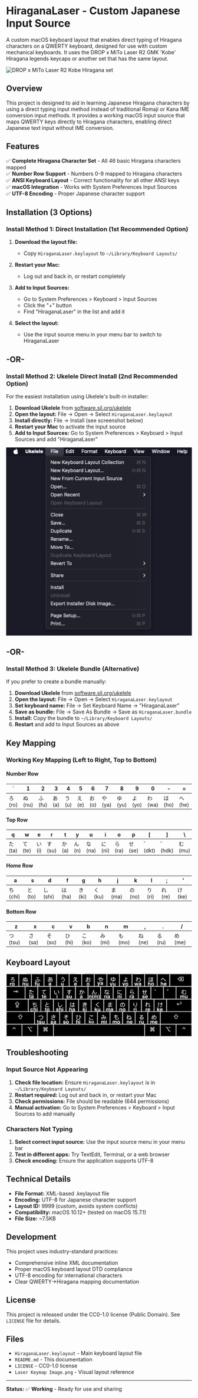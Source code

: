 # HiraganaLaser - Custom Japanese Input Source

A custom macOS keyboard layout that enables direct typing of Hiragana characters on a QWERTY keyboard, designed for use with custom mechanical keyboards. It uses the DROP x MiTo Laser R2 GMK 'Kobe' Hiragana legends keycaps or another set that has the same layout.

![DROP x MiTo Laser R2 Kobe Hiragana set](DROP_x_MiTo_Laser_R2_Kobe_Hiragana_set.png)

## Overview

This project is designed to aid in learning Japanese Hiragana characters by using a direct typing input method instead of traditional Romaji or Kana IME conversion input methods. It provides a working macOS input source that maps QWERTY keys directly to Hiragana characters, enabling direct Japanese text input without IME conversion.

## Features

✅ **Complete Hiragana Character Set** - All 46 basic Hiragana characters mapped  
✅ **Number Row Support** - Numbers 0-9 mapped to Hiragana characters  
✅ **ANSI Keyboard Layout** - Correct functionality for all other ANSI keys  
✅ **macOS Integration** - Works with System Preferences Input Sources  
✅ **UTF-8 Encoding** - Proper Japanese character support  

## Installation (3 Options)

### **Install Method 1: Direct Installation (1st Recommended Option)**

1. **Download the layout file:**
   - Copy `HiraganaLaser.keylayout` to `~/Library/Keyboard Layouts/`

2. **Restart your Mac:**
   - Log out and back in, or restart completely

3. **Add to Input Sources:**
   - Go to System Preferences > Keyboard > Input Sources
   - Click the "+" button
   - Find "HiraganaLaser" in the list and add it

4. **Select the layout:**
   - Use the input source menu in your menu bar to switch to HiraganaLaser

## **-OR-**

### **Install Method 2: Ukelele Direct Install (2nd Recommended Option)**

For the easiest installation using Ukelele's built-in installer:

1. **Download Ukelele** from [software.sil.org/ukelele](https://software.sil.org/ukelele/)
2. **Open the layout:** File → Open → Select `HiraganaLaser.keylayout`
3. **Install directly:** File → Install (see screenshot below)
4. **Restart your Mac** to activate the input source
5. **Add to Input Sources:** Go to System Preferences > Keyboard > Input Sources and add "HiraganaLaser"

![Ukelele Install Menu](Ukelele_Install_Menu.png)

## **-OR-**

### **Install Method 3: Ukelele Bundle (Alternative)**

If you prefer to create a bundle manually:

1. **Download Ukelele** from [software.sil.org/ukelele](https://software.sil.org/ukelele/)
2. **Open the layout:** File → Open → Select `HiraganaLaser.keylayout`
3. **Set keyboard name:** File → Set Keyboard Name → "HiraganaLaser"
4. **Save as bundle:** File → Save As Bundle → Save as `HiraganaLaser.bundle`
5. **Install:** Copy the bundle to `~/Library/Keyboard Layouts/`
6. **Restart** and add to Input Sources as above

## Key Mapping

### **Working Key Mapping (Left to Right, Top to Bottom)**

#### **Number Row**
|    `    |    1    |    2   |    3   |   4   |   5    |    6   |    7   |    8    |    9    |    0   |    -    |    =    |
|---------|---------|--------|--------|-------|--------|--------|--------|---------|---------|--------|---------|---------|
| ろ (ro) | ぬ (nu) | ふ (fu) | あ (a) | う (u) | え (e) | お (o) | や (ya) | ゆ (yu) | よ (yo) | わ (wa) | ほ (ho) | へ (he) |

#### **Top Row**
|    q    |    w    |   e    |    r   |   t   |   y    |    u    |    i   |    o    |    p    |    [   |    ]     |    \    |
|---------|---------|--------|--------|-------|--------|---------|--------|---------|---------|--------|----------|---------|
| た (ta) | て (te) | い (i)  | す (su)| か (a) | ん (n) | な (na) | に (ni) | ら (ra) | せ (se) | ゛(dkt) | ゜ (hdk) | む (mu) |



#### **Home Row**
|    a     |    s    |    d    |    f    |    g   |    h    |     j   |    k   |    l    |    ;    |    '   |
|----------|---------|---------|---------|--------|---------|---------|--------|---------|---------|--------|
| ち (chi) | と (to) | し (shi) | は (ha) | き (ki) | く (ku) | ま (ma) | の (no) | り (ri) | れ (re) | け (ke) |


#### **Bottom Row**
|     z    |    x    |   c    |     v   |    b   |    n    |    m    |    ,   |    .    |    /    |
|----------|---------|--------|---------|--------|---------|---------|--------|---------|---------|
| つ (tsu) | さ (sa) | そ (so) | ひ (hi) | こ (ko) | み (mi) | も (mo) | ね (ne) | る (ru) | め (me) |

## Keyboard Layout

![HiraganaLaser Keyboard Layout](hiragana_laser_keymap.png)

## Troubleshooting

### **Input Source Not Appearing**
1. **Check file location:** Ensure `HiraganaLaser.keylayout` is in `~/Library/Keyboard Layouts/`
2. **Restart required:** Log out and back in, or restart your Mac
3. **Check permissions:** File should be readable (644 permissions)
4. **Manual activation:** Go to System Preferences > Keyboard > Input Sources to add manually

### **Characters Not Typing**
1. **Select correct input source:** Use the input source menu in your menu bar
2. **Test in different apps:** Try TextEdit, Terminal, or a web browser
3. **Check encoding:** Ensure the application supports UTF-8

## Technical Details

- **File Format:** XML-based .keylayout file
- **Encoding:** UTF-8 for Japanese character support
- **Layout ID:** 9999 (custom, avoids system conflicts)
- **Compatibility:** macOS 10.12+ (tested on macOS 15.7.1)
- **File Size:** ~7.5KB

## Development

This project uses industry-standard practices:
- Comprehensive inline XML documentation
- Proper macOS keyboard layout DTD compliance
- UTF-8 encoding for international characters
- Clear QWERTY→Hiragana mapping documentation

## License

This project is released under the CC0-1.0 license (Public Domain). See `LICENSE` file for details.

## Files

- `HiraganaLaser.keylayout` - Main keyboard layout file
- `README.md` - This documentation
- `LICENSE` - CC0-1.0 license
- `Laser Keymap Image.png` - Visual layout reference

---

**Status:** ✅ **Working** - Ready for use and sharing